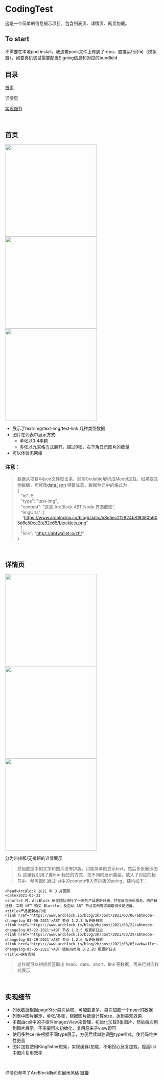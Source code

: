 # CodingTest
这是一个简单的信息展示项目，包含列表页、详情页、网页加载。


## To start
不需要在本地pod install，我连带pods文件上传到了repo，直接运行即可（模拟器），如要真机调试需要配置Signing信息和对应的bundleId

## 目录

[首页](#首页)

[详情页](#详情页)

[实现细节](#实现细节)

<br/>


## 首页

<img src="https://github.com/woshiziye/CodingTest/blob/master/CodingTest/ScreenShot/1.PNG?raw=truePNG" width="300" /> <img src="https://github.com/woshiziye/CodingTest/blob/master/CodingTest/ScreenShot/2.PNG?raw=truePNG" width="300" /> <img src="https://github.com/woshiziye/CodingTest/blob/master/CodingTest/ScreenShot/3.PNG?raw=truePNG" width="300" />

- 展示了text/img/text-img/text-link 几种类型数据
- 图片在列表中展示方式:
  - 单张以3:4平铺
  - 多张以九宫格方式展开，超过9张，右下角显示图片的数量
- 可以体验无网络

### 注意：
>数据从项目中json文件取出来，然后Codable解析成Model加载，如果要其他数据，可修改[data.json](https://github.com/woshiziye/CodingTest/blob/master/CodingTest/data.json)
>但要注意，数据单元中的格式为：  
>{  
>   &nbsp;&nbsp;&nbsp;"id": 5,  
>     &nbsp;&nbsp;&nbsp;"type": "text-img",  
>     &nbsp;&nbsp;&nbsp;"content": "这是 ArcBlock ABT Node 界面截图",  
>     &nbsp;&nbsp;&nbsp;"imgUrls": [  
>     &nbsp;&nbsp;&nbsp;&nbsp;"https://www.arcblockio.cn/blog/static/e8e5ec2f2824b819380b605d6c50cc2b/92c65/blocklets.png"  
>  &nbsp;&nbsp;&nbsp;],  
>     &nbsp;&nbsp;&nbsp;"link": "https://abtwallet.io/zh/"  
>}  

<br/>

## 详情页
<img src="https://github.com/woshiziye/CodingTest/blob/master/CodingTest/ScreenShot/4.PNG?raw=truePNG" width="300" /> <img src="https://github.com/woshiziye/CodingTest/blob/master/CodingTest/ScreenShot/5.PNG?raw=truePNG" width="300" /> <img src="https://github.com/woshiziye/CodingTest/blob/master/CodingTest/ScreenShot/6.PNG?raw=truePNG" width="300" />

分为带排版/无排班的详情展示
> 原始数据中的文字和图片没有排版，只能简单的显示text，然后多张展示图片
> 这里我引用了类html标签的方式，把不同的展示类型，放入了对应的标签中，参考图6
> 通过list中的content传入有排版的string，结构如下：

```
<head>ArcBlock 2021 年 3 月回顾
<date>2021-03-31
<short>3 月，ArcBlock 研发团队进行了一系列产品更新升级，并在反向换币服务、资产链迁移、实现 NFT 购买 Blocklet 及启动 ABT 节点实例等方面取得长足进展。
<title>产品更新与升级
<link href='https://www.arcblock.io/blog/zh/post/2021/03/06/abtnode-changelog-03-06-2021'>ABT 节点 1.2.3 版更新日志
<link href='https://www.arcblock.io/blog/zh/post/2021/03/22/abtnode-changelog-03-22-2021'>ABT 节点 1.2.5 版更新日志
<link href='https://www.arcblock.io/blog/zh/post/2021/03/29/abtnode-changelog-03-29-2021'>ABT 节点 1.2.6 版更新日志
<link href='https://www.arcblock.io/blog/zh/post/2021/03/05/webwallet-changelog-03-05-2021'>ABT 钱包网页端 0.2.20 版更新日志
<title>研发周报
```
> 这样就可以根据标签取出 head、date、short、link 等数据，再进行对应样式展示

<br/>
  
## 实现细节
- 列表数据根据pageSize每次读取，可加载更多，每次加载一个page的数据
- 列表中图片展示，单张/多张，根据图片数量计算size，达到美观效果
- 多图由cell中的子控件ImagesView来管理，初始化加载9张图片，然后每次用到图片展示，不需要再次初始化，复用原来子view即可
- 使用多种cell来根据不同type展示，方便后续单独调整type样式，使代码维护性更高
- 图片加载使用Kingfisher框架，实现缓存/加载，不用担心反复加载，提高list中图片复用效率

<br/>

详情页参考了ArcBlock新闻页展示风格 [链接](https://www.arcblock.io/blog/zh/post/2021/03/31/march-monthly-review)

